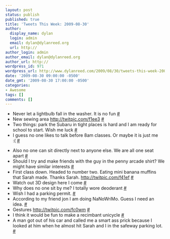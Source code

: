 ```yaml
---
layout: post
status: publish
published: true
title: 'Tweets This Week: 2009-08-30'
author:
  display_name: dylan
  login: admin
  email: dylan@dylanreed.org
  url: http://
author_login: admin
author_email: dylan@dylanreed.org
author_url: http://
wordpress_id: 971
wordpress_url: http://www.dylanreed.com/2009/08/30/tweets-this-week-2009-08-30/
date: '2009-08-30 09:00:00 -0500'
date_gmt: '2009-08-30 17:00:00 -0500'
categories:
- Awesome
tags: []
comments: []
---
```

<ul class="aktt_tweet_digest">
<li>Never let a lightbulb fall in the washer. It is no fun <a href="http://twitter.com/awesomeguy/statuses/3497833797" class="aktt_tweet_time">#</a></li>
<li>New sewing area <a href="http://twitpic.com/f1ee3" rel="nofollow">http://twitpic.com/f1ee3</a> <a href="http://twitter.com/awesomeguy/statuses/3499160565" class="aktt_tweet_time">#</a></li>
<li>Two things: park the Subaru in tight places is hard and I am ready for school to start. Wish me luck <a href="http://twitter.com/awesomeguy/statuses/3512475145" class="aktt_tweet_time">#</a></li>
<li>I guess no one likes to talk before 8am classes. Or maybe it is just me<br />
 :( <a href="http://twitter.com/awesomeguy/statuses/3512711508" class="aktt_tweet_time">#</a></li></p>
<li>Also no one can sit directly next to anyone else. We are all one seat apart <a href="http://twitter.com/awesomeguy/statuses/3512729453" class="aktt_tweet_time">#</a></li>
<li>Should I try and make friends with the guy in the penny arcade shirt? We might have similar interests <a href="http://twitter.com/awesomeguy/statuses/3512853667" class="aktt_tweet_time">#</a></li>
<li>First class down. Headed to number two. Eating mini banana muffins that Sarah made. Thanks Sarah.  <a href="http://twitpic.com/f41ef" rel="nofollow">http://twitpic.com/f41ef</a> <a href="http://twitter.com/awesomeguy/statuses/3514450983" class="aktt_tweet_time">#</a></li>
<li>Watch out 3D design here I come <a href="http://twitter.com/awesomeguy/statuses/3535698203" class="aktt_tweet_time">#</a></li>
<li>Why does no one sit by me? I totally wore deoderant <a href="http://twitter.com/awesomeguy/statuses/3535933202" class="aktt_tweet_time">#</a></li>
<li>Wish I had a parking permit. <a href="http://twitter.com/awesomeguy/statuses/3539355066" class="aktt_tweet_time">#</a></li>
<li>According to my friend jon I am doing NaNoWriMo. Guess I need an idea. <a href="http://twitter.com/awesomeguy/statuses/3556006566" class="aktt_tweet_time">#</a></li>
<li>Gestures <a href="http://twitpic.com/fc0wm" rel="nofollow">http://twitpic.com/fc0wm</a> <a href="http://twitter.com/awesomeguy/statuses/3557891891" class="aktt_tweet_time">#</a></li>
<li>I think it would be fun to make a recimbant unicycle <a href="http://twitter.com/awesomeguy/statuses/3560959908" class="aktt_tweet_time">#</a></li>
<li>A man got out of his car and called me a smart ass prick because I looked at him when he almost hit Sarah and I in the safeway parking lot. <a href="http://twitter.com/awesomeguy/statuses/3616294734" class="aktt_tweet_time">#</a></li><br />
</ul></p>
